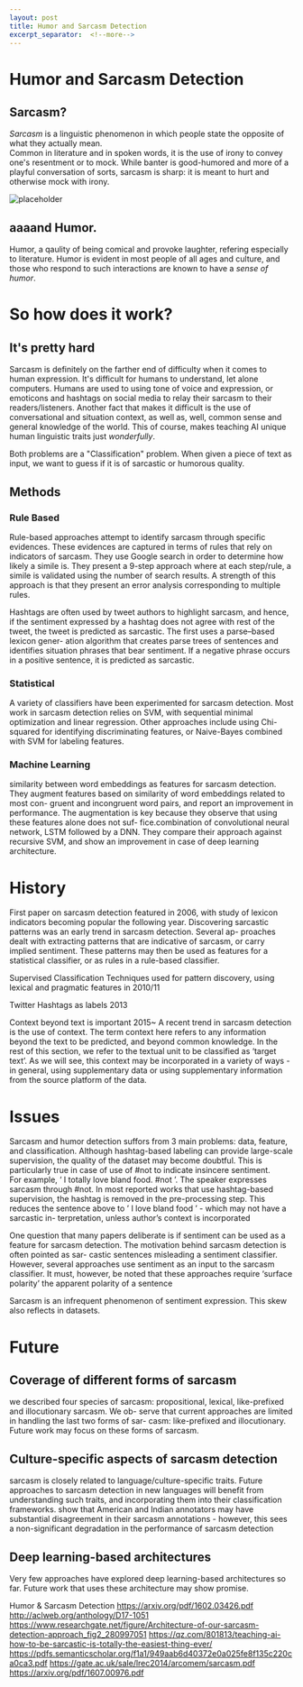 ```yaml
---
layout: post
title: Humor and Sarcasm Detection
excerpt_separator:  <!--more-->
---
```


# Humor and Sarcasm Detection

## Sarcasm?

<em>Sarcasm</em> is a linguistic phenomenon in which  people  state  the  opposite  of  what  they  actually  mean.  
Common in literature and in spoken words, it is the use of irony to convey one's resentment or to mock. While banter is good-humored and more of a playful conversation of sorts, sarcasm is sharp: it is meant to hurt and otherwise mock with irony.

![placeholder](https://blogs.nvidia.com/wp-content/uploads/2018/01/twitter-taggedsarcasm2.png)

## aaaand Humor.

Humor, a qaulity of being comical and provoke laughter, refering especially to literature. Humor is evident in most people of all ages and culture, and those who respond to such interactions are known to have a <em>sense of humor</em>.

# So how does it work?

## It's pretty hard
Sarcasm is definitely on the farther end of difficulty when it comes to human expression. It's difficult for humans to understand, let alone computers. Humans are used to using tone of voice and expression, or emoticons and hashtags on social media to relay their sarcasm to their readers/listeners. Another fact that makes it difficult is the use of conversational and situation context, as well as, well, common sense and general knowledge of the world. This of course, makes teaching AI unique human linguistic traits just <em> wonderfully</em>. 

Both problems are a "Classification" problem. When given a piece of text as input, we want to guess if it is of sarcastic or humorous quality. 

## Methods

### Rule Based
Rule-based approaches attempt to identify sarcasm through specific evidences. These
evidences are captured in terms of rules that rely on indicators of sarcasm. They  use  Google  search  in  order  to  determine  how  likely  a
simile is. They present a 9-step approach where at each step/rule, a simile is validated
using the number of search results. A strength of this approach is that they present an
error analysis corresponding to multiple rules.

 Hashtags are often used
by  tweet  authors  to  highlight  sarcasm,  and  hence,  if  the  sentiment  expressed  by  a
hashtag does not agree with rest of the tweet, the tweet is predicted as sarcastic.
 The first uses a parse–based lexicon gener-
ation algorithm that creates parse trees of sentences and identifies situation phrases
that bear sentiment. If a negative phrase occurs in a positive sentence, it is predicted
as sarcastic. 

### Statistical
A variety of classifiers have been experimented for sarcasm
detection. Most work in sarcasm detection relies on SVM, with sequential minimal optimization and linear regression. Other approaches include using Chi-squared for identifying discriminating features, or Naive-Bayes combined with SVM for labeling features. 

### Machine Learning
similarity between word embeddings as features for sarcasm detection.
They augment features based on similarity of word embeddings related to most con-
gruent and incongruent word pairs, and report an improvement in performance. The
augmentation is key because they observe that using these features alone does not suf-
fice.combination of convolutional neural network,
LSTM followed by a DNN. They compare their approach against recursive SVM, and
show an improvement in case of deep learning architecture.

# History
First paper on sarcasm detection featured in 2006, with study of lexicon indicators becoming popular the following year. 
Discovering sarcastic patterns was an early trend in sarcasm detection. Several ap-
proaches dealt with extracting patterns that are indicative of sarcasm, or carry implied
sentiment. These patterns may then be used as features for a statistical classifier, or
as rules in a rule-based classifier.

Supervised Classification Techniques used for pattern discovery, using lexical and pragmatic features in 2010/11

Twitter Hashtags as labels 2013

Context beyond text is important 2015~
A recent trend in sarcasm detection is the use of context. The term context here refers
to any information beyond the text to be predicted, and beyond common knowledge. In
the rest of this section, we refer to the textual unit to be classified as ‘target text’. As
we will see, this context may be incorporated in a variety of ways - in general, using
supplementary data or using supplementary information from the source platform of
the data.

# Issues
Sarcasm and humor detection suffors from 3 main problems: data, feature, and classification.
Although hashtag-based labeling can provide large-scale supervision, the quality of the
dataset may become doubtful. This is particularly true in case of use of #not to indicate
insincere sentiment.  
For example, ‘
I totally love bland
food. #not
’. The speaker expresses sarcasm through #not. In most reported works that
use hashtag-based supervision, the hashtag is removed in the pre-processing step. This
reduces the sentence above to ’
I love bland food
’ - which may not have a sarcastic in-
terpretation, unless author’s context is incorporated

One question that many papers deliberate is if sentiment can be used as a feature for
sarcasm detection. The motivation behind sarcasm detection is often pointed as sar-
castic sentences misleading a sentiment classifier. However, several approaches use
sentiment as an input to the sarcasm classifier. It must, however, be noted that these
approaches require ‘surface polarity’  the apparent polarity of a sentence

Sarcasm is an infrequent phenomenon of sentiment expression. This skew also reflects
in datasets.

# Future


## Coverage of different forms of sarcasm
 we described four species
of sarcasm: propositional, lexical, like-prefixed and illocutionary sarcasm. We ob-
serve that current approaches are limited in handling the last two forms of sar-
casm:  like-prefixed  and  illocutionary.  Future  work  may  focus  on  these  forms  of
sarcasm.

## Culture-specific aspects of sarcasm detection
sarcasm is closely related to language/culture-specific traits. Future approaches to
sarcasm detection in new languages will benefit from understanding such traits,
and  incorporating  them  into  their  classification  frameworks. 
show that American and Indian annotators may have substantial disagreement in
their sarcasm annotations - however, this sees a non-significant degradation in the
performance of sarcasm detection

## Deep learning-based architectures
Very few approaches have explored deep
learning-based architectures so far. Future work that uses these architecture may
show promise.


Humor & Sarcasm Detection
https://arxiv.org/pdf/1602.03426.pdf
http://aclweb.org/anthology/D17-1051
https://www.researchgate.net/figure/Architecture-of-our-sarcasm-detection-approach_fig2_280997051
https://qz.com/801813/teaching-ai-how-to-be-sarcastic-is-totally-the-easiest-thing-ever/
https://pdfs.semanticscholar.org/f1a1/949aab6d40372e0a025fe8f135c220ca0ca3.pdf
https://gate.ac.uk/sale/lrec2014/arcomem/sarcasm.pdf
https://arxiv.org/pdf/1607.00976.pdf
